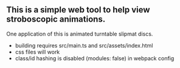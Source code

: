 
## This is a simple web tool to help view stroboscopic animations. 

One application of this is animated turntable slipmat discs.

- building requires src/main.ts and src/assets/index.html
- css files will work
- class/id hashing is disabled (modules: false) in webpack config

